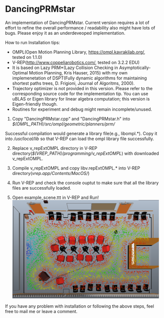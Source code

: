 # DancingPRMstar

An implementation of DancingPRMstar. Current version requires a lot of effort to refine the overall performance / readability also
might have lots of bugs. Please enjoy it as an underdeveoped implementation.

How to run
Installation tips:
- OMPL(Open Motion Planning Library, https://ompl.kavrakilab.org/, tested on 1.1.0)
- V-REP(http://www.coppeliarobotics.com/, tested on 3.2.2 EDU)
- It is based on Lazy PRM\*(Lazy Collision Checking in Asymptotically-Optimal Motion Planning, Kris Hauser, 2015) with my own implemenetation of DSPT(Fully dynamic algorithms for maintaining shortest paths trees, D. Frigioni, Journal of Algoritms, 2000).
- Trajectory optimizer is not provided in this version. Please refer to the corresponding source code
for the implementation tip. You can use uBLAS or Eigen library for linear algebra computation; this version
is Eigen-friendly though.
- Routines for experiment and debug might remain incomplete/unused.

1. Copy "DancingPRMstar.cpp" and "DancingPRMstar.h" into *$(OMPL_PATH)/src/ompl/geometric/planners/prm/*

Successful compilation would generate a library file(e.g., libompl.\*).
Copy it into */usr/local/lib* so that V-REP can load the ompl library file successfully.

2. Replace v_repExtOMPL directory in V-REP directory(*$(VREP_PATH)/programming/v_repExtOMPL*) with 
downloaded v_repExtOMPL.

3. Compile v_repExtOMPL and copy libv.repExtOMPL.\* into V-REP directory(*vrep.app/Contents/MacOS/*)

4. Run V-REP and check the console ouptut to make sure that all the library files are successfully loaded.

5. Open example_scene.ttt in V-REP and Run!
![img](https://github.com/aidyk/DancingPRMstar/blob/master/example_screenshot.png)

If you have any problem with installation or following the above steps, feel free to mail me or leave a comment.
